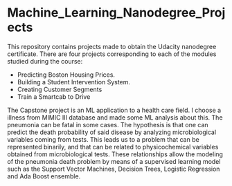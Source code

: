 # Machine_Learning_Nanodegree_Projects
This repository contains projects made to obtain the Udacity nanodegree certificate. There are four projects corresponding to each of the modules studied during the course:

- Predicting Boston Housing Prices.
- Building a Student Intervention System.
- Creating Customer Segments
- Train a Smartcab to Drive

The Capstone project is an ML application to a health care field. I choose a illness from MIMIC III database and made some ML analysis about this. The pneumonia can be fatal in some cases. The hypothesis is that one can predict the death probability of said disease by analyzing microbiological variables coming from tests.  This leads us to a problem that can be represented binarily, and that can be related to physicochemical variables obtained from microbiological tests. These relationships allow the modeling of the pneumonia death problem by means of a supervised learning model such as the Support Vector Machines, Decision Trees, Logistic Regression and Ada Boost ensemble.
